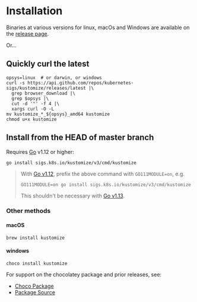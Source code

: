 [release page]: https://github.com/kubernetes-sigs/kustomize/releases
[Go]: https://golang.org

# Installation

Binaries at various versions for linux, macOs and Windows
are available on the [release page].

Or...

## Quickly curl the latest

```
opsys=linux  # or darwin, or windows
curl -s https://api.github.com/repos/kubernetes-sigs/kustomize/releases/latest |\
  grep browser_download |\
  grep $opsys |\
  cut -d '"' -f 4 |\
  xargs curl -O -L
mv kustomize_*_${opsys}_amd64 kustomize
chmod u+x kustomize
```

## Install from the HEAD of master branch

Requires [Go] v1.12 or higher:

<!-- @installkustomize @testAgainstLatestRelease -->
```
go install sigs.k8s.io/kustomize/v3/cmd/kustomize
```

> With [Go v1.12](https://golang.org/doc/go1.12#modules), prefix the above command with `GO111MODULE=on`, e.g.
> ```
> GO111MODULE=on go install sigs.k8s.io/kustomize/v3/cmd/kustomize
> ```
> This shouldn't be necessary with [Go v1.13](https://golang.org/doc/go1.13#modules).

### Other methods

#### macOS

```
brew install kustomize
```

#### windows

```
choco install kustomize
```

For support on the chocolatey package
and prior releases, see:
- [Choco Package](https://chocolatey.org/packages/kustomize)
- [Package Source](https://github.com/kenmaglio/choco-kustomize)
